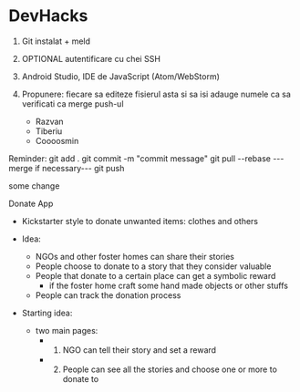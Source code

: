 # DevHacks
1. Git instalat + meld
2. OPTIONAL autentificare cu chei SSH
3. Android Studio, IDE de JavaScript (Atom/WebStorm)

4. Propunere: fiecare sa editeze fisierul asta si sa isi adauge numele ca sa verificati ca merge push-ul
	- Razvan
	- Tiberiu 
	- Coooosmin

Reminder:
git add .
git commit -m "commit message"
git pull --rebase
---merge if necessary---
git push

some change

Donate App

- Kickstarter style to donate unwanted items: clothes and others
- Idea:
	- NGOs and other foster homes can share their stories
	- People choose to donate to a story that they consider valuable
	- People that donate to a certain place can get a symbolic reward
		- if the foster home craft some hand made objects or other stuffs
	- People can track the donation process

- Starting idea:
	- two main pages:
		- 1. NGO can tell their story and set a reward
		- 2. People can see all the stories and choose one or more to donate to
